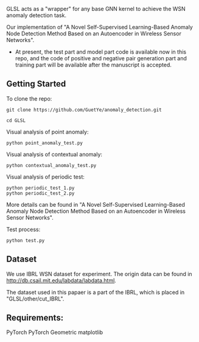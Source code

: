 GLSL acts as a "wrapper" for any base GNN kernel to achieve the WSN anomaly detection task.

Our implementation of "A Novel Self-Supervised Learning-Based Anomaly Node Detection Method Based on an Autoencoder in Wireless Sensor Networks".
- At present, the test part and model part code is available now in this repo, and the code of positive and negative pair generation part and training part will be available after the manuscript is accepted.
## Getting Started
To clone the repo:
```
git clone https://github.com/GuetYe/anomaly_detection.git

cd GLSL
```
Visual analysis of point anomaly:
```
python point_anomaly_test.py
```
Visual analysis of contextual anomaly:
```
python contextual_anomaly_test.py
```
Visual analysis of periodic test:
```
python periodic_test_1.py
python periodic_test_2.py
```
More details can be found in "A Novel Self-Supervised Learning-Based Anomaly Node Detection Method Based on an Autoencoder in Wireless Sensor Networks".

Test process:
```
python test.py
```
## Dataset
We use IBRL WSN dataset for experiment. The origin data can be found in http://db.csail.mit.edu/labdata/labdata.html.

The dataset used in this papaer is a part of the IBRL, which is placed in "GLSL/other/cut_IBRL".
## Requirements:
PyTorch
PyTorch Geometric
matplotlib